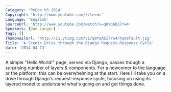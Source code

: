 ```yaml
---
Category: 'PyCon US 2014'
Copyright: 'http://www.youtube.com/t/terms'
Language: 'English'
SourceUrl: 'http://www.youtube.com/watch?v=q0YqAbI7rw4'
Speakers: [Dan Langer]
Tags: []
ThumbnailUrl: 'http://i1.ytimg.com/vi/q0YqAbI7rw4/hqdefault.jpg'
Title: 'A Scenic Drive through the Django Request-Response Cycle'
date: '2014-04-13'
---
```

A simple "Hello World!" page, served via Django, passes though a surprising number of layers & components. For a newcomer to the language or the platform, this can be overwhelming at the start. Here I'll take you on a drive through Django's request-response cycle, focusing on using its layered model to understand what's going on and get things done.